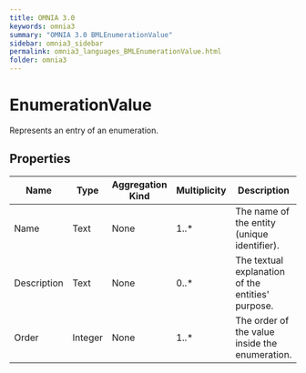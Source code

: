 ```yaml
---
title: OMNIA 3.0
keywords: omnia3
summary: "OMNIA 3.0 BMLEnumerationValue"
sidebar: omnia3_sidebar
permalink: omnia3_languages_BMLEnumerationValue.html
folder: omnia3
---
```


# EnumerationValue
Represents an entry of an enumeration.
## Properties
|Name|Type|Aggregation Kind|Multiplicity|Description|
|--|--|--|--|--|
|Name|Text|None|1..*|The name of the entity (unique identifier).|
|Description|Text|None|0..*|The textual explanation of the entities' purpose.|
|Order|Integer|None|1..*|The order of the value inside the enumeration.|

